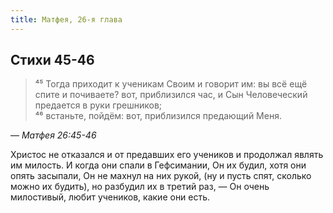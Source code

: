 ```yaml
---
title: Матфея, 26-я глава
---
```


## Стихи 45-46

> ⁴⁵ Тогда приходит к ученикам Своим и говорит им: вы всё ещё спите и почиваете?
> вот, приблизился час, и Сын Человеческий предается в руки грешников;  
> ⁴⁶ встаньте, пойдём: вот, приблизился предающий Меня.

— <cite>Матфея&nbsp;26:45-46</cite>

Христос не отказался и от предавших его учеников и продолжал являть им милость. И когда они спали в Гефсимании,
Он их будил, хотя они опять засыпали, Он не махнул на них рукой, (ну и пусть спят, сколько можно их будить),
но разбудил их в третий раз, — Он очень милостивый, любит учеников, какие они есть.
